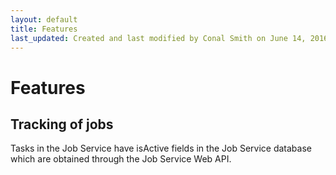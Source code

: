 ```yaml
---
layout: default
title: Features
last_updated: Created and last modified by Conal Smith on June 14, 2016
---
```


# Features

## Tracking of jobs

Tasks in the Job Service have isActive fields in the Job Service database which are obtained through the Job Service Web API.

